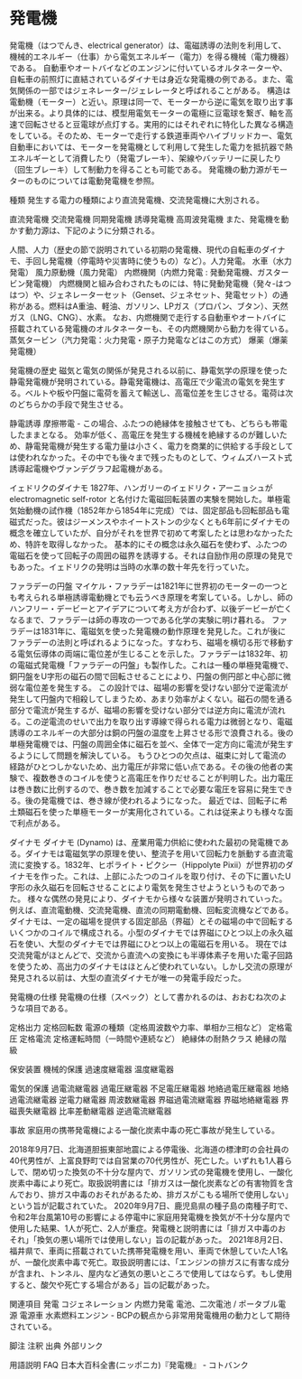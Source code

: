# 発電機

発電機（はつでんき、electrical generator）は、電磁誘導の法則を利用して、機械的エネルギー（仕事）から電気エネルギー（電力）を得る機械（電力機器）である。
自動車やオートバイなどのエンジンに付いているオルタネーターや、自転車の前照灯に直結されているダイナモは身近な発電機の例である。また、電気関係の一部ではジェネレーター/ジェレレータと呼ばれることがある。
構造は電動機（モーター）と近い。原理は同一で、モーターから逆に電気を取り出す事が出来る。より具体的には、模型用電気モーターの電極に豆電球を繋ぎ、軸を高速で回転させると豆電球が点灯する。実用的にはそれぞれに特化した異なる構造をしている。そのため、モーターで走行する鉄道車両やハイブリッドカー、電気自動車においては、モーターを発電機として利用して発生した電力を抵抗器で熱エネルギーとして消費したり（発電ブレーキ）、架線やバッテリーに戻したり（回生ブレーキ）して制動力を得ることも可能である。
発電機の動力源がモーターのものについては電動発電機を参照。

種類
発生する電力の種類により直流発電機、交流発電機に大別される。

直流発電機
交流発電機
同期発電機
誘導発電機
高周波発電機
また、発電機を動かす動力源は、下記のように分類される。

人間、人力（歴史の節で説明されている初期の発電機、現代の自転車のダイナモ、手回し発電機（停電時や災害時に使うもの）など）。人力発電。
水車（水力発電）
風力原動機（風力発電）
内燃機関（内燃力発電 : 発動発電機、ガスタービン発電機）
内燃機関と組み合わされたものには、特に発動発電機（発々-はつはつ）や、ジェネレーターセット（Genset、ジェネセット、発電セット）の通称がある。燃料はA重油、軽油、ガソリン、LPガス（プロパン、ブタン）、天然ガス（LNG、CNG）、水素。
なお、内燃機関で走行する自動車やオートバイに搭載されている発電機のオルタネーターも、その内燃機関から動力を得ている。
蒸気タービン（汽力発電：火力発電・原子力発電などはこの方式）
爆薬（爆薬発電機）

発電機の歴史
磁気と電気の関係が発見される以前に、静電気学の原理を使った静電発電機が発明されている。静電発電機は、高電圧で少電流の電気を発生する。ベルトや板や円盤に電荷を蓄えて輸送し、高電位差を生じさせる。電荷は次のどちらかの手段で発生させる。

静電誘導
摩擦帯電 - この場合、ふたつの絶縁体を接触させても、どちらも帯電したままとなる。
効率が低く、高電圧を発生する機械を絶縁するのが難しいため、静電発電機が発生する電力量は小さく、電力を商業的に供給する手段としては使われなかった。その中でも後々まで残ったものとして、ウィムズハースト式誘導起電機やヴァンデグラフ起電機がある。

イェドリクのダイナモ
1827年、ハンガリーのイェドリク・アーニョシュが electromagnetic self-rotor と名付けた電磁回転装置の実験を開始した。単極電気始動機の試作機（1852年から1854年に完成）では、固定部品も回転部品も電磁式だった。彼はジーメンスやホイートストンの少なくとも6年前にダイナモの概念を確立していたが、自分がそれを世界で初めて考案したとは思わなかったため、特許を取得しなかった。
基本的にその概念は永久磁石を使わず、ふたつの電磁石を使って回転子の周囲の磁界を誘導する。それは自励作用の原理の発見でもあった。イェドリクの発明は当時の水準の数十年先を行っていた。

ファラデーの円盤
マイケル・ファラデーは1821年に世界初のモーターの一つとも考えられる単極誘導電動機とでも云うべき原理を考案している。しかし、師のハンフリー・デービーとアイデアについて考え方が合わず、以後デービーが亡くなるまで、ファラデーは師の専攻の一つである化学の実験に明け暮れる。
ファラデーは1831年に、電磁気を使った発電機の動作原理を発見した。これが後にファラデーの法則と呼ばれるようになった。すなわち、磁場を横切る形で移動する電気伝導体の両端に電位差が生じることを示した。ファラデーは1832年、初の電磁式発電機「ファラデーの円盤」も製作した。これは一種の単極発電機で、銅円盤をU字形の磁石の間で回転させることにより、円盤の側円部と中心部に微弱な電位差を発生する。
この設計では、磁場の影響を受けない部分で逆電流が発生して円盤内で相殺してしまうため、あまり効率がよくない。磁石の間を通る部分で電流が発生するが、磁場の影響を受けない部分では逆方向に電流が流れる。この逆電流のせいで出力を取り出す導線で得られる電力は微弱となり、電磁誘導のエネルギーの大部分は銅の円盤の温度を上昇させる形で浪費される。後の単極発電機では、円盤の周囲全体に磁石を並べ、全体で一定方向に電流が発生するようにして問題を解決している。
もうひとつの欠点は、磁束に対して電流の経路がひとつしかないため、出力電圧が非常に低い点である。その後の他者の実験で、複数巻きのコイルを使うと高電圧を作りだせることが判明した。出力電圧は巻き数に比例するので、巻き数を加減することで必要な電圧を容易に発生できる。後の発電機では、巻き線が使われるようになった。
最近では、回転子に希土類磁石を使った単極モーターが実用化されている。これは従来よりも様々な面で利点がある。

ダイナモ
ダイナモ (Dynamo) は、産業用電力供給に使われた最初の発電機である。ダイナモは電磁気学の原理を使い、整流子を用いて回転力を脈動する直流電流に変換する。1832年、ヒポライト・ピクシー（Hippolyte Pixii）が世界初のダイナモを作った。これは、上部にふたつのコイルを取り付け、その下に置いたU字形の永久磁石を回転させることにより電気を発生させようというものであった。
様々な偶然の発見により、ダイナモから様々な装置が発明されていった。例えば、直流電動機、交流発電機、直流の同期電動機、回転変流機などである。
ダイナモは、一定の磁場を提供する固定部品（界磁）とその磁場の中で回転するいくつかのコイルで構成される。小型のダイナモでは界磁にひとつ以上の永久磁石を使い、大型のダイナモでは界磁にひとつ以上の電磁石を用いる。
現在では交流発電がほとんどで、交流から直流への変換にも半導体素子を用いた電子回路を使うため、高出力のダイナモはほとんど使われていない。しかし交流の原理が発見される以前は、大型の直流ダイナモが唯一の発電手段だった。

発電機の仕様
発電機の仕様（スペック）として書かれるのは、おおむね次のような項目である。

定格出力
定格回転数
電源の種類（定格周波数や力率、単相か三相など）
定格電圧
定格電流
定格運転時間（一時間や連続など）
絶縁体の耐熱クラス
絶縁の階級

保安装置
機械的保護
過速度継電器
温度継電器

電気的保護
過電流継電器
過電圧継電器
不足電圧継電器
地絡過電圧継電器
地絡過電流継電器
逆電力継電器
周波数継電器
界磁過電流継電器
界磁地絡継電器
界磁喪失継電器
比率差動継電器
逆過電流継電器

事故
家庭用の携帯発電機による一酸化炭素中毒の死亡事故が発生している。

2018年9月7日、北海道胆振東部地震による停電後、北海道の標津町の会社員の40代男性が、上富良野町では自営業の70代男性が、死亡した。いずれも1人暮らしで、閉め切った換気の不十分な屋内で、ガソリン式の発電機を使用し、一酸化炭素中毒により死亡。取扱説明書には「排ガスは一酸化炭素などの有害物質を含んでおり、排ガス中毒のおそれがあるため、排ガスがこもる場所で使用しない」という旨が記載されていた。
2020年9月7日、鹿児島県の種子島の南種子町で、令和2年台風第10号の影響による停電中に家庭用発電機を換気が不十分な屋内で使用した結果、1人が死亡、2人が重症。発電機と説明書には「排ガス中毒のおそれ」「換気の悪い場所では使用しない」旨の記載があった。
2021年8月2日、福井県で、車両に搭載されていた携帯発電機を用い、車両で休憩していた人1名が、一酸化炭素中毒で死亡。取扱説明書には、「エンジンの排ガスに有害な成分が含まれ、トンネル、屋内など通気の悪いところで使用してはならず。もし使用すると、酸欠や死亡する場合がある」旨の記載があった。

関連項目
発電
コジェネレーション
内燃力発電
電池、二次電池 / ポータブル電源
電源車
水素燃料エンジン - BCPの観点から非常用発電機用の動力として期待されている。

脚注
注釈
出典
外部リンク

用語説明
FAQ
日本大百科全書(ニッポニカ)『発電機』 - コトバンク